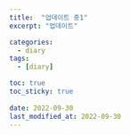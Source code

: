 ```yaml
---
title:  "업데이트 중1"
excerpt: "업데이트"

categories:
  - diary
tags:
  - [diary]

toc: true
toc_sticky: true
 
date: 2022-09-30 
last_modified_at: 2022-09-30
---
```

